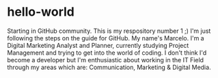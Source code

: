 # hello-world
Starting in GitHub community. This is my respository number 1 ;)
I'm just following the steps on the guide for GitHub. My name's Marcelo. I'm a Digital Marketing Analyst and Planner, currently studying Project Management and trying to get into the world of coding. I don't think I'd become a developer but I'm enthusiastic about working in the IT Field through my areas which are: Communication, Marketing & Digital Media. 
